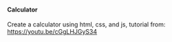 #### Calculator
Create a calculator using html, css, and js, tutorial from: https://youtu.be/cGgLHJGyS34

